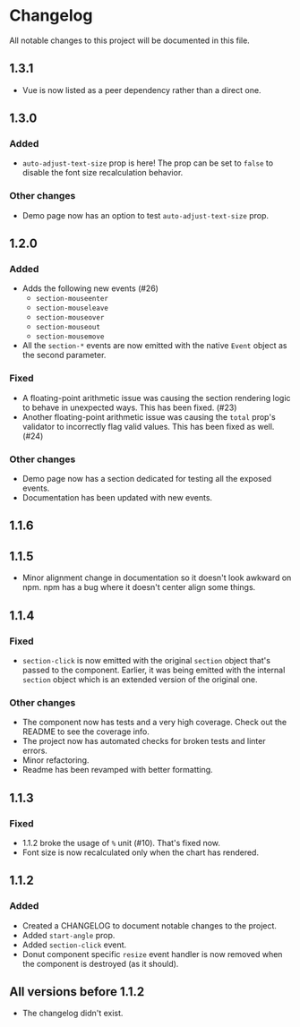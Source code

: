 # Changelog

All notable changes to this project will be documented in this file.

## 1.3.1

- Vue is now listed as a peer dependency rather than a direct one.

## 1.3.0

### Added
- `auto-adjust-text-size` prop is here! The prop can be set to `false` to disable the font size recalculation behavior.

### Other changes

- Demo page now has an option to test `auto-adjust-text-size` prop.

## 1.2.0

### Added

- Adds the following new events (#26)
  - `section-mouseenter`
  - `section-mouseleave`
  - `section-mouseover`
  - `section-mouseout`
  - `section-mousemove`
- All the `section-*` events are now emitted with the native `Event` object as the second parameter.

### Fixed

- A floating-point arithmetic issue was causing the section rendering logic to behave in unexpected ways. This has been fixed. (#23)
- Another floating-point arithmetic issue was causing the `total` prop's validator to incorrectly flag valid values. This has been fixed as well. (#24)

### Other changes

- Demo page now has a section dedicated for testing all the exposed events.
- Documentation has been updated with new events.

## 1.1.6
## 1.1.5

- Minor alignment change in documentation so it doesn't look awkward on npm. npm has a bug where it doesn't center align some things.

## 1.1.4

### Fixed

- `section-click` is now emitted with the original `section` object that's passed to the component. Earlier, it was being emitted with the internal `section` object which is an extended version of the original one.

### Other changes

- The component now has tests and a very high coverage. Check out the README to see the coverage info.
- The project now has automated checks for broken tests and linter errors.
- Minor refactoring.
- Readme has been revamped with better formatting.

## 1.1.3

### Fixed

- 1.1.2 broke the usage of `%` unit (#10). That's fixed now.
- Font size is now recalculated only when the chart has rendered.


## 1.1.2

### Added

- Created a CHANGELOG to document notable changes to the project.
- Added `start-angle` prop.
- Added `section-click` event.
- Donut component specific `resize` event handler is now removed when the component is destroyed (as it should).


## All versions before 1.1.2

- The changelog didn't exist.
